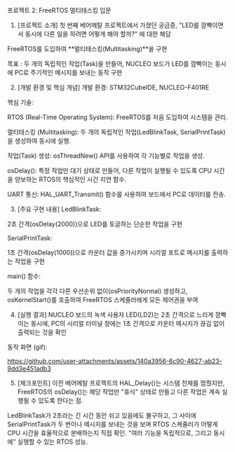 프로젝트 2: FreeRTOS 멀티태스킹 입문
1. [프로젝트 소개]
첫 번째 베어메탈 프로젝트에서 가졌던 궁금증, "LED를 깜빡이면서 동시에 다른 일을 하려면 어떻게 해야 할까?" 에 대한 해답

FreeRTOS를 도입하여 **멀티태스킹(Multitasking)**을 구현

목표 : 두 개의 독립적인 작업(Task)을 만들어, NUCLEO 보드가 LED를 깜빡이는 동시에 PC로 주기적인 메시지를 보내는 동작 구현

2. [개발 환경 및 핵심 개념]
개발 환경: STM32CubeIDE, NUCLEO-F401RE

핵심 기술:

RTOS (Real-Time Operating System): FreeRTOS를 처음 도입하여 시스템을 관리.

멀티태스킹 (Multitasking): 두 개의 독립적인 작업(LedBlinkTask, SerialPrintTask)을 생성하여 동시에 실행.

작업(Task) 생성: osThreadNew() API를 사용하여 각 기능별로 작업을 생성.

osDelay(): 특정 작업만 대기 상태로 만들어, 다른 작업이 실행될 수 있도록 CPU 시간을 양보하는 RTOS의 핵심적인 시간 지연 함수.

UART 통신: HAL_UART_Transmit() 함수를 사용하여 보드에서 PC로 데이터를 전송.

3. [주요 구현 내용]
LedBlinkTask:

2초 간격(osDelay(2000))으로 LED를 토글하는 단순한 작업을 구현

SerialPrintTask:

1초 간격(osDelay(1000))으로 카운터 값을 증가시키며 시리얼 포트로 메시지를 출력하는 작업을 구현

main() 함수:

두 개의 작업을 각각 다른 우선순위 없이(osPriorityNormal) 생성하고, osKernelStart()를 호출하여 FreeRTOS 스케줄러에게 모든 제어권을 부여

4. [실행 결과]
NUCLEO 보드의 녹색 사용자 LED(LD2)는 2초 간격으로 느리게 깜빡이는 동시에, PC의 시리얼 터미널 창에는 1초 간격으로 카운터 메시지가 끊김 없이 출력되는 것을 확인

동작 화면 (gif): 

https://github.com/user-attachments/assets/140a3956-6c90-4627-ab23-9dd3e451adb3

5. [체크포인트]
이전 베어메탈 프로젝트의 HAL_Delay()는 시스템 전체를 멈췄지만, FreeRTOS의 osDelay()는 해당 작업만 "휴식" 상태로 만들고 다른 작업은 계속 실행될 수 있도록 한다는 점.

LedBlinkTask가 2초라는 긴 시간 동안 쉬고 있음에도 불구하고, 그 사이에 SerialPrintTask가 두 번이나 메시지를 보내는 것을 보며 RTOS 스케줄러가 어떻게 CPU 시간을 효율적으로 분배하는지 직접 확인.  "여러 기능을 독립적으로, 그리고 동시에" 실행할 수 있는 RTOS 성능. 